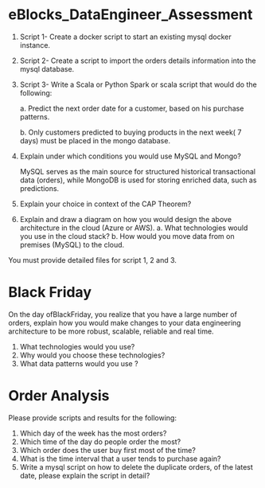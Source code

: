 # eBlocks_DataEngineer_Assessment

1. Script 1- Create a docker script to start an existing mysql docker instance.
2. Script 2- Create a script to import the orders details information into the mysql database.
3. Script 3- Write a Scala or Python Spark or scala script that would do the following:
   
   a. Predict the next order date for a customer, based on his purchase patterns.
   
   b. Only customers predicted to buying products in the next week( 7 days) must be placed in the mongo database.
5. Explain under which conditions you would use MySQL and Mongo?
   
   MySQL serves as the main source for structured historical transactional data (orders), while MongoDB is used for storing enriched data, such as predictions.
7. Explain your choice in context of the CAP Theorem?
8. Explain and draw a diagram on how you would design the above architecture in the cloud (Azure or AWS).
   a. What technologies would you use in the cloud stack?
   b. How would you move data from on premises (MySQL) to the cloud.

You must provide detailed files for script 1, 2 and 3.

# Black Friday 

On the day ofBlackFriday, you realize that you have a large number of orders, explain how you would make changes to your data engineering architecture to be more robust, scalable, reliable and real time.

1. What technologies would you use?
2. Why would you choose these technologies?
3. What data patterns would you use ?
  
# Order Analysis

Please provide scripts and results for the following:

1. Which day of the week has the most orders?
2. Which time of the day do people order the most?
3. Which order does the user buy first most of the time?
4. What is the time interval that a user tends to purchase again?
5. Write a mysql script on how to delete the duplicate orders, of the latest date, please explain the script in detail?
